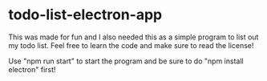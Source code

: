 # todo-list-electron-app
 This was made for fun and I also needed this as a simple program to list out my todo list. Feel free to learn the code and make sure to read the license!


Use "npm run start" to start the program and be sure to do "npm install electron" first!